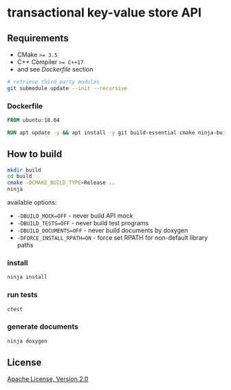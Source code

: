 # transactional key-value store API

## Requirements

* CMake `>= 3.5`
* C++ Compiler `>= C++17`
* and see *Dockerfile* section

```sh
# retrieve third party modules
git submodule update --init --recursive
```

### Dockerfile

```dockerfile
FROM ubuntu:18.04

RUN apt update -y && apt install -y git build-essential cmake ninja-build libleveldb-dev libboost-filesystem-dev doxygen graphviz
```

## How to build

```sh
mkdir build
cd build
cmake -DCMAKE_BUILD_TYPE=Release ..
ninja
```

available options:
* `-DBUILD_MOCK=OFF` - never build API mock
* `-DBUILD_TESTS=OFF` - never build test programs
* `-DBUILD_DOCUMENTS=OFF` - never build documents by doxygen
* `-DFORCE_INSTALL_RPATH=ON` - force set RPATH for non-default library paths

### install 

```sh
ninja install
```

### run tests

```sh
ctest
```

### generate documents

```sh
ninja doxygen
```

## License

[Apache License, Version 2.0](http://www.apache.org/licenses/LICENSE-2.0)

